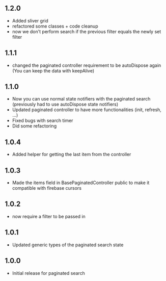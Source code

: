 ## 1.2.0
* Added sliver grid
* refactored some classes + code cleanup
* now we don't perform search if the previous filter equals the newly set filter

## 1.1.1
* changed the paginated controller requirement to be autoDispose again (You can keep the data with keepAlive)

## 1.1.0
* Now you can use normal state notifiers with the paginated search (previously had to use autoDispose state notifiers)
* Updated paginated controller to have more functionalities (init, refresh, ...)
* Fixed bugs with search timer
* Did some refactoring

## 1.0.4
* Added helper for getting the last item from the controller

## 1.0.3
* Made the items field in BasePaginatedController public to make it compatible with firebase cursors

## 1.0.2
* now require a filter to be passed in

## 1.0.1
* Updated generic types of the paginated search state

## 1.0.0
* Initial release for paginated search
